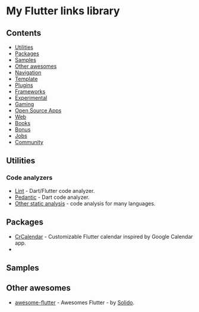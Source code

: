 # My Flutter links library

## Contents

- [Utilities](#utilities)
- [Packages](#packages)
- [Samples](#samples)
- [Other awesomes](#other-awesomes)
- [Navigation](#navigation)
- [Template](#templates)
- [Plugins](#plugins)
- [Frameworks](#frameworks)
- [Experimental](#experimental)
- [Gaming](#gaming)
- [Open Source Apps](#open-source-apps)
- [Web](#web)
- [Books](#books)
- [Bonus](#bonus)
- [Jobs](#jobs)
- [Community](#community)

## Utilities

### Code analyzers

- [Lint](https://github.com/passsy/dart-lint) - Dart/Flutter code analyzer.
- [Pedantic](https://github.com/google/pedantic) - Dart code analyzer.
- [Other static analysis](https://github.com/analysis-tools-dev/static-analysis) - code analysis for many languages.

## Packages

- [CrCalendar](https://github.com/Cleveroad/cr_calendar) - Customizable Flutter calendar inspired by Google Calendar app.
- 
## Samples



## Other awesomes

- [awesome-flutter](https://github.com/Solido/awesome-flutter) - Awesomes Flutter - by [Solido](https://github.com/Solido).
